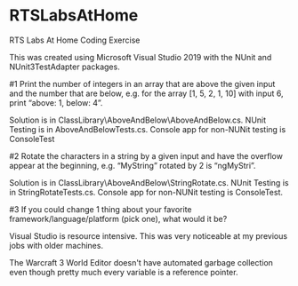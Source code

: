 # RTSLabsAtHome
RTS Labs At Home Coding Exercise

This was created using Microsoft Visual Studio 2019 with the NUnit and NUnit3TestAdapter packages.

#1 Print the number of integers in an array that are above the given input and the number that are below, e.g. for the array [1, 5, 2, 1, 10] with input 6, print “above: 1, below: 4”.

Solution is in ClassLibrary\AboveAndBelow\AboveAndBelow.cs. NUnit Testing is in AboveAndBelowTests.cs. Console app for non-NUNit testing is ConsoleTest

#2 Rotate the characters in a string by a given input and have the overflow appear at the beginning, e.g. “MyString” rotated by 2 is “ngMyStri”.

Solution is in ClassLibrary\AboveAndBelow\StringRotate.cs. NUnit Testing is in StringRotateTests.cs. Console app for non-NUNit testing is ConsoleTest.

#3 If you could change 1 thing about your favorite framework/language/platform (pick one), what would it be?

Visual Studio is resource intensive. This was very noticeable at my previous jobs with older machines.

The Warcraft 3 World Editor doesn't have automated garbage collection even though pretty much every variable is a reference pointer.
